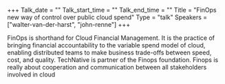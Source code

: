 +++
Talk_date = ""
Talk_start_time = ""
Talk_end_time = ""
Title = "FinOps new way of control over public cloud spend"
Type = "talk"
Speakers = ["walter-van-der-harst", "john-renne"]
+++

FinOps is shorthand for Cloud Financial Management. It is the practice of bringing financial accountability to the variable spend model of cloud, enabling distributed teams to make business trade-offs between speed, cost, and quality. TechNative is partner of the Finops foundation. Finops is really about cooperation and communication between all stakeholders involved in cloud